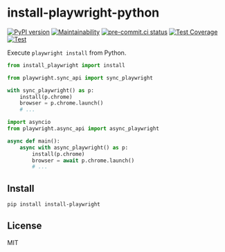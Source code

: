 # install-playwright-python

[![PyPI version](
  https://badge.fury.io/py/install-playwright.svg
  )](
  https://badge.fury.io/py/install-playwright
) [![Maintainability](
  https://api.codeclimate.com/v1/badges/75293ef4c40e3382cfe8/maintainability
  )](
  https://codeclimate.com/github/eggplants/install-playwright-python/maintainability
) [![pre-commit.ci status](
  https://results.pre-commit.ci/badge/github/eggplants/install-playwright-python/master.svg
  )](
  https://results.pre-commit.ci/latest/github/eggplants/install-playwright-python/master
) [![Test Coverage](
  https://api.codeclimate.com/v1/badges/75293ef4c40e3382cfe8/test_coverage
  )](
  https://codeclimate.com/github/eggplants/install-playwright-python/test_coverage
) [![Test](
  https://github.com/eggplants/install-playwright-python/actions/workflows/test.yml/badge.svg
  )](
  https://github.com/eggplants/install-playwright-python/actions/workflows/test.yml
)

Execute `playwright install` from Python.

```python
from install_playwright import install
```

```python
from playwright.sync_api import sync_playwright

with sync_playwright() as p:
    install(p.chrome)
    browser = p.chrome.launch()
    # ...
```

```python
import asyncio
from playwright.async_api import async_playwright

async def main():
    async with async_playwright() as p:
        install(p.chrome)
        browser = await p.chrome.launch()
        # ...
```

## Install

```bash
pip install install-playwright
```

## License

MIT
